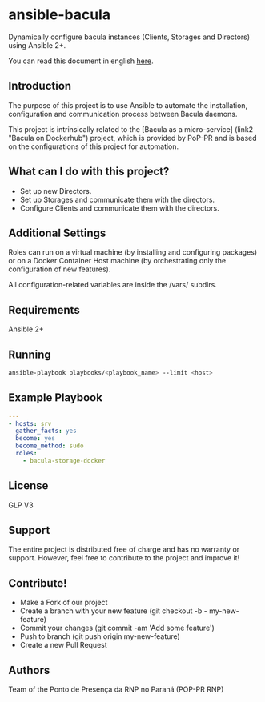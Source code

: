 # ansible-bacula
Dynamically configure bacula instances (Clients, Storages and Directors) using Ansible 2+.


You can read this document in english [here](link "Read me!").
## Introduction
The purpose of this project is to use Ansible to automate the installation, configuration and communication process between Bacula daemons.


This project is intrinsically related to the [Bacula as a micro-service] (link2 "Bacula on Dockerhub") project, which is provided by PoP-PR and is based on the configurations of this project for automation.
## What can I do with this project?
- Set up new Directors.
- Set up Storages and communicate them with the directors.
- Configure Clients and communicate them with the directors.
## Additional Settings
Roles can run on a virtual machine (by installing and configuring packages) or on a Docker Container Host machine (by orchestrating only the configuration of new features).

All configuration-related variables are inside the /vars/ subdirs.
## Requirements
Ansible 2+
## Running
```bash
ansible-playbook playbooks/<playbook_name> --limit <host>
```
## Example Playbook
```yml
---
- hosts: srv
  gather_facts: yes
  become: yes
  become_method: sudo
  roles:
    - bacula-storage-docker
```
## License
GLP V3
## Support
The entire project is distributed free of charge and has no warranty or support. However, feel free to contribute to the project and improve it!
## Contribute!
- Make a Fork of our project
- Create a branch with your new feature (git checkout -b - my-new-feature)
- Commit your changes (git commit -am 'Add some feature')
- Push to branch (git push origin my-new-feature)
- Create a new Pull Request
## Authors
Team of the Ponto de Presença da RNP no Paraná (POP-PR RNP)
